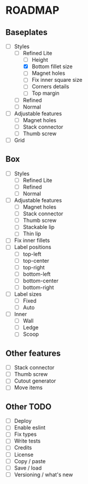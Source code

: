 # ROADMAP

## Baseplates
- [ ] Styles
  - [ ] Refined Lite
    - [ ] Height 
    - [x] Bottom fillet size
    - [ ] Magnet holes
    - [ ] Fix inner square size
    - [ ] Corners details
    - [ ] Top margin
  - [ ] Refined
  - [ ] Normal
- [ ] Adjustable features
  - [ ] Magnet holes
  - [ ] Stack connector
  - [ ] Thumb screw
- [ ] Grid

## Box
- [ ] Styles
  - [ ] Refined Lite
  - [ ] Refined
  - [ ] Normal
- [ ] Adjustable features
  - [ ] Magnet holes
  - [ ] Stack connector
  - [ ] Thumb screw
  - [ ] Stackable lip
  - [ ] Thin lip
- [ ] Fix inner fillets
- [ ] Label positions
  - [ ] top-left
  - [ ] top-center
  - [ ] top-right
  - [ ] bottom-left
  - [ ] bottom-center
  - [ ] bottom-right
- [ ] Label sizes
  - [ ] Fixed
  - [ ] Auto
- [ ] Inner
  - [ ] Wall
  - [ ] Ledge
  - [ ] Scoop

## Other features
- [ ] Stack connector
- [ ] Thumb screw
- [ ] Cutout generator
- [ ] Move items

## Other TODO
- [ ] Deploy
- [ ] Enable eslint
- [ ] Fix types
- [ ] Write tests
- [ ] Credits
- [ ] License
- [ ] Copy / paste
- [ ] Save / load
- [ ] Versioning / what's new